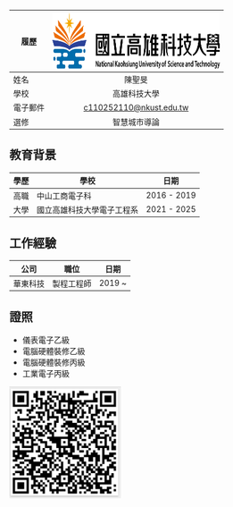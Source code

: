 |      履歷        |<img src="https://github.com/C110252110/C110252110/blob/main/182513897.png" width=300 height=100/>|
| ---------------- |:-----------------------------:|
| 姓名             | 陳聖旻                  |
| 學校             | 高雄科技大學                  |
| 電子郵件         | c110252110@nkust.edu.tw          |
| 選修             | 智慧城市導論                  |

## 教育背景
| 學歷 | 學校 | 日期 |
|------|------|------|
| 高職 | 中山工商電子科 | 2016 - 2019 |
| 大學 | 國立高雄科技大學電子工程系 | 2021 - 2025 |

## 工作經驗
| 公司 | 職位 | 日期 |
|------|------|------|
| 華東科技 | 製程工程師 | 2019 ~ |

## 證照
- 儀表電子乙級
- 電腦硬體裝修乙級
- 電腦硬體裝修丙級
- 工業電子丙級

<img src="https://github.com/C110252110/C110252110/blob/main/qrcode.PNG" width="200" height="200">
